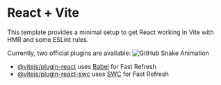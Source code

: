 # React + Vite

This template provides a minimal setup to get React working in Vite with HMR and some ESLint rules.

Currently, two official plugins are available:
![GitHub Snake Animation](github-contribution-grid-snake.svg)

- [@vitejs/plugin-react](https://github.com/vitejs/vite-plugin-react/blob/main/packages/plugin-react/README.md) uses [Babel](https://babeljs.io/) for Fast Refresh
- [@vitejs/plugin-react-swc](https://github.com/vitejs/vite-plugin-react-swc) uses [SWC](https://swc.rs/) for Fast Refresh
